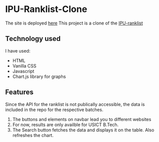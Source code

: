 # IPU-Ranklist-Clone
The site is deployed [here](https://pypimo.github.io/ipu-clone)
This project is a clone of the [IPU-ranklist](https://www.ipuranklist.com)

## Technology used
I have used:
- HTML
- Vanilla CSS
- Javascript
- Chart.js library for graphs

## Features
Since the API for the ranklist is not publically accessible, the data is included in the repo for the respective batches.

1. The buttons and elements on navbar lead you to different websites
2. For now, results are only availble for USICT B.Tech. 
3. The Search button fetches the data and displays it on the table. Also refreshes the chart.

